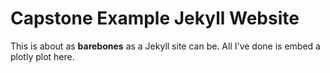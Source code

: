# Capstone Example Jekyll Website

This is about as **barebones** as a Jekyll site can be. All I've done is embed a plotly plot here.

